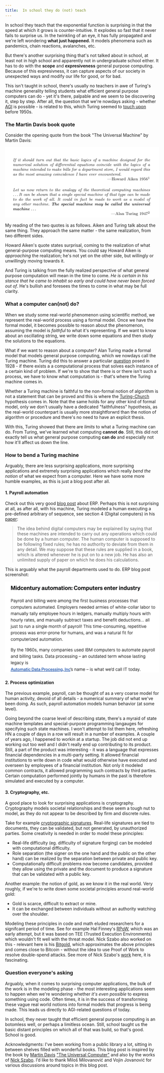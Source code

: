 ```yaml
---
title:  In school they do (not) teach
---
```

In school they teach that the exponential function is surprising in that the speed at which it grows is counter-intuitive.  It explodes so fast that it never fails to surprise us. In the twinkling of an eye, it has fully propagated and we're left wondering **what just happened.** It models phenomena such as pandemics, chain reactions, avalanches, etc. 

But there's another surprising thing that's not talked about in school, at least not in high school and apparently not in undergraduate school either. It has to do with the **scope** and **expresiveness** general purpose computing. Because of this expresivness, it can capture aspects of our society in unexpected ways and modify our life for good, or for bad. 

This isn't  taught in school, there's usually no teachers in awe of Turing's machine generality telling students what efficient general purpose computers can do - yet it's there, palpable and we seem to be discovering it, step by step. After all, the question that we're nowdays asking - whether [AGI](https://en.wikipedia.org/wiki/Artificial_general_intelligence) is possible - is related to this, which Turing seemed to [touch upon](https://redirect.cs.umbc.edu/courses/471/papers/turing.pdf) before 1950s. 

<!-- He did this to answer David Hilbert's question if there exists a procedure that solves each instance of a certain kind of problem in algebra. If we're to show that there is or there isn't such a procedure, we have to know what a procedure is - that's where the Turing machine comes in.  -->

<!-- Recall that it was Alan Turing _studied_ general purpose computing mathematically. He invented a formalism that represents a general purpose computer that we now call the Turing machine and proved that there are some _limits_ to what it can do. Problems that cannot be solved algorithmically. --> 



### The Martin Davis book quote

Consider the opening quote from the book "The Universal Machine" by Martin Davis:

![1-universal-computer](other-pics/aiken-turing.png)

My reading of the two quotes is as follows. Aiken and Turing talk about the same thing. They approach the same matter - the same realization, from two different sides. 

Howard Aiken's quote states surprisal, coming to the realization of what general-purpose computing means. You could say Howard Aiken is _approaching_ the realization; he's not yet on the other side, but willingly or unwillingly moving towards it. 

And Turing is talking from the fully realized perspective of what general purpose computation will mean in the time to come. _He is certain in his stance that he came to inhabit so early and could have never been forced out of_. He's bullish and foresees the times to come in what may be full clarity. 

### What a computer can(not) do?

When we study some real-world phenomenon using scientific method, we represent the real-world process using a formal model. Once we have the formal model, it becomes possible to reason about the phenomenon, assuming the model is *faithful* to what it's representing. If we want to know about an oscillating string, we write down some equations and then study the solutions to the equations. 

What if we want to reason about a computer? Alan Turing made a formal model that models general purpose computing, which we nowdays call the Turing machine. Turing did this to answer a particular [question](https://en.wikipedia.org/wiki/Entscheidungsproblem) posed in 1928 - if there exists a a computational process that solves each instance of a certain kind of problem. If we're to show that there is or there isn't such a process, we have to know what computation is - that's where the Turing machine comes in. 

Whether a Turing machine is faithful to the non-formal notion of algorithm is not a statement that can be proved and this is where the [Turing-Church](https://en.wikipedia.org/wiki/Church%E2%80%93Turing_thesis) hypothesis comes in. Note that the same holds for any other kind of formal model, only we don't usually have a dedicated "faithfulness" hypothesis, as the real-world counterpart is usually more straightforwrd than the notion of algorithm or procedure and there's no need to have an explicit thesis. 

With this, Turing showed that there are *limits* to what a Turing machine can do. From Turing, we've learned what computing **cannot do**. Still, this did not exactly tell us what general purpose computing **can do** and especially not how it'll affect us down the line. 


### How to bend a Turing machine

Arguably, there are less surprising applications, more surprising applications and extremely surprising applications which really *bend the notion* of what we expect from a computer. Here we have some more humble examples, as this is just a blog post after all. 

#### 1. Payroll automation

Check out this very good [blog post](https://retool.com/blog/erp-for-engineers) about ERP. Perhaps this is not surprising at all, as after all, with his machine, Turing modeled a human executing a pre-defined arbitrary of sequence, see section 4 (Digital computers) in his [paper](https://redirect.cs.umbc.edu/courses/471/papers/turing.pdf):

> The idea behind digital computers may be explained by saying that these machines are intended to carry out any operations which could be done by a human computer. The human computer is supposed to be following fixed rules; he has no authority to deviate from them in any detail. We may suppose that these rules are supplied in a book, which is altered whenever he is put on to a new job. He has also an unlimited supply of paper on which he does his calculations. 

This is arguably what the payroll departments used to do. ERP blog post screenshot: 

<img src="other-pics/erp-blog.png" alt="drawing" width="550"/>

#### 2. Process optimization

The previous example, payroll, can be thought of as a very coarse model for human activity, devoid of all details - a numerical summary of what we've been doing. As such, payroll automation models human behavior (at some level). 

Going beyond the coarse level of describing state, there's a myraid of state machine templates and special-purpose programming langauges for specifying such state machines. I won't attempt to list them here, refreshing HN a couple of days in a row will result in a number of examples. A couple of years ago, I happened to workin at a startup. The job did not end up working out too well and I didn't really end up contributing to its product. Still, a part of the product was interesting - it was a language that expresses financial dependencies in a multi-party setting. It allowed financial institutions to write down in code what would otherwise have executed and overseen by employees of a financial institution. Not only it modeled common contracts, it allowed programming such contracts by third parties. Certain computation performed jointly by humans in the past is therefore simulated and executed by a computer. 

#### 3. Cryptography, etc. 

A good place to look for surprising applications is cryptography. Cryptography models societal relationships and these seem a tough nut to model, as they do not appear to be described by firm and discrete rules. 

Take for example [cryptographic signatures](https://en.wikipedia.org/wiki/Digital_signature). Real-life signatures are tied to documents, they can be validated, but not generated, by unauthorized parties. Some creativity is needed in order to model these principles:

* Real-life difficulty (eg. difficulty of signature forging) can be modeled with computational difficulty.
* Role separation (the signer on the one hand and the public on the other hand) can be realized by the separation between private and public key.
* Computationally difficult problems now become candidates, provided they allow using the private and the document to produce a signature that can be validated with a public key.

Another example: the notion of gold, as we know it in the real world. Very roughly, if we're to write down some societal principles around real-world gold:

* Gold is scarce, difficult to extract or mine. 
* It can be exchanged between individuals without an authority watching over the shoulder.

Modeling these principles in code and math eluded researchers for a signifcant period of time. See for example Hal Finney's [RPoW](https://nakamotoinstitute.org/library/rpow), which was an early attempt, but it was based on TEE (Trusted Execution Environments) which wouldn't fit well with the threat model. Nick Szabo also worked on this - relevant here is his [Bitgold](https://nakamotoinstitute.org/library/bit-gold), which approximates the above principles and comes close to Bitcoin - without the idea to use Proof of Work to resolve double-spend attacks. See more of Nick Szabo's [work](https://nakamotoinstitute.org/authors/nick-szabo) here, it is fascinating. 


<!-- 
Note that, in order to find what one may call a surprising computer application, it is necessary to dwell on a certain problem in its primordial form; it is from rough principles such as these above we might discover that it is _in fact possible_ to model the problem on a computer.  
-->

### Question everyone's asking

Arguably, when it comes to surprising computer applications, the bulk of the work is in the modeling phase - the most interesting applications seem to happen when we're wondering whether _it's even possible_ to express something using code. Often times, it is in the success of transforming these vague real world notions into formal models that progress is being made. This leads us directly to AGI-related questions of today.

In school, they never taught that efficient general purpose computing is an botomless well, or perhaps a limitless ocean. Still, school taught us the basic distant principles on which all of that was build, so that's good. School is good. 


Acknowledgments: I've been working from a public library a lot, sitting in between shelves filled with wonderful books. This blog post is inspired by the book by [Martin Davis](https://en.wikipedia.org/wiki/Martin_Davis_(mathematician)) ["The Universal Computer"](https://www.youtube.com/watch?v=ZVTgtODX0Nc) and also by the works of [Nick Szabo](https://nakamotoinstitute.org/authors/nick-szabo). I’d like to thank Miloš Milovanović and Vojin Jovanović for various discussions around topics in this blog post.
